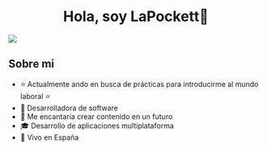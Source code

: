 <div align="center">
<h1 align="center">Hola, soy LaPockett👋</h1>
</div>
<img src="https://raw.githubusercontent.com/LaPockett/assets/refs/heads/main/banner.png?token=GHSAT0AAAAAAC4YRBHD7VUDH6E5NCA3IUI2Z4A54IA">

## Sobre mi

- ⭐ Actualmente ando en busca de prácticas para introducirme al mundo laboral ⭐ 
- 📲 Desarrolladora de software
- 🎥 Me encantaría crear contenido en un futuro
- 🎓 Desarrollo de aplicaciones multiplataforma
- 🏡 Vivo en España
<br>
